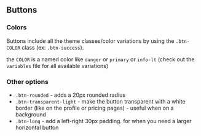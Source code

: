## Buttons

### Colors

Buttons include all the theme classes/color variations by using the `.btn-COLOR` class (ex: `.btn-success`).

the `COLOR` is a named color like `danger` or `primary` or `info-lt` (check out the `variables` file for all available variations)

### Other options

* `.btn-rounded` - adds a 20px rounded radius
* `.btn-transparent-light` - make the button transparent with a white border (like on the profile or pricing pages) - useful when on a background
* `.btn-long` - add a left-right 30px padding. for when you need a larger horizontal button